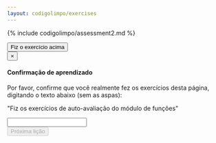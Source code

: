 ```yaml
---
layout: codigolimpo/exercises
---
```

{% include codigolimpo/assessment2.md %}

<!-- Button trigger modal -->
<button type="button" class="btn btn-brown btn-lg btn-block btn-confirmation" data-toggle="modal" data-target="#confirmTrial">
  Fiz o exercício acima
</button>

<!-- Modal -->
<div class="modal fade" id="confirmTrial" tabindex="-1" role="dialog" aria-labelledby="myModalLabel">
  <div class="modal-dialog" role="document">
    <div class="modal-content">
    <form action="class2.html">
        <div class="modal-header">
          <button type="button" class="close" data-dismiss="modal" aria-label="Close"><span aria-hidden="true">&times;</span></button>
          <h4 class="modal-title" id="myModalLabel">Confirmação de aprendizado</h4>
        </div>
        <div class="modal-body">
          <p>Por favor, confirme que você realmente fez os exercícios desta página, digitando o texto abaixo (sem as aspas):</p>
          <p class="confirmation">"<span id="expectedText">Fiz os exercícios de auto-avaliação do módulo de funções</span>"</p>
          <input type="text" id="confirmationField" class="form-control" />
        </div>
        <div class="modal-footer">        
            <input type="submit" id="nextLesson" class="btn btn-green" disabled="disabled" value="Próxima lição" />
        </div>
      </form>
    </div>
  </div>
</div>

<script>
  $("#confirmationField").on('input propertychange paste', function (){
    var textOk = $("#confirmationField").val() === $("#expectedText").text();
    $("#nextLesson").prop('disabled', !textOk);
  });
</script>

